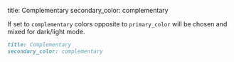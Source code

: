 title: Complementary
secondary_color: complementary

If set to `complementary` colors opposite to `primary_color` will be chosen and mixed for dark/light mode.

```markdown
title: Complementary
secondary_color: complementary
```
